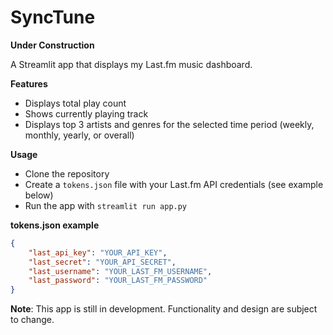 SyncTune
================

**Under Construction**

A Streamlit app that displays my Last.fm music dashboard.

**Features**

* Displays total play count
* Shows currently playing track
* Displays top 3 artists and genres for the selected time period (weekly, monthly, yearly, or overall)

**Usage**

* Clone the repository
* Create a `tokens.json` file with your Last.fm API credentials (see example below)
* Run the app with `streamlit run app.py`

**tokens.json example**

```json
{
    "last_api_key": "YOUR_API_KEY",
    "last_secret": "YOUR_API_SECRET",
    "last_username": "YOUR_LAST_FM_USERNAME",
    "last_password": "YOUR_LAST_FM_PASSWORD"
}
```

**Note**: This app is still in development. Functionality and design are subject to change.


